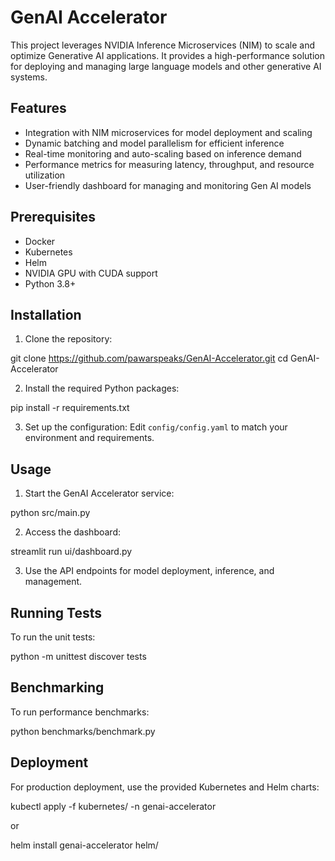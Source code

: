 # GenAI Accelerator

This project leverages NVIDIA Inference Microservices (NIM) to scale and optimize Generative AI applications. It provides a high-performance solution for deploying and managing large language models and other generative AI systems.

## Features

- Integration with NIM microservices for model deployment and scaling
- Dynamic batching and model parallelism for efficient inference
- Real-time monitoring and auto-scaling based on inference demand
- Performance metrics for measuring latency, throughput, and resource utilization
- User-friendly dashboard for managing and monitoring Gen AI models

## Prerequisites

- Docker
- Kubernetes
- Helm
- NVIDIA GPU with CUDA support
- Python 3.8+

## Installation

1. Clone the repository:

git clone https://github.com/pawarspeaks/GenAI-Accelerator.git
cd GenAI-Accelerator

2. Install the required Python packages:

pip install -r requirements.txt

3. Set up the configuration:
Edit `config/config.yaml` to match your environment and requirements.

## Usage

1. Start the GenAI Accelerator service:

python src/main.py

2. Access the dashboard:

streamlit run ui/dashboard.py

3. Use the API endpoints for model deployment, inference, and management.

## Running Tests

To run the unit tests:

python -m unittest discover tests

## Benchmarking

To run performance benchmarks:

python benchmarks/benchmark.py

## Deployment

For production deployment, use the provided Kubernetes and Helm charts:

kubectl apply -f kubernetes/ -n genai-accelerator

or

helm install genai-accelerator helm/


